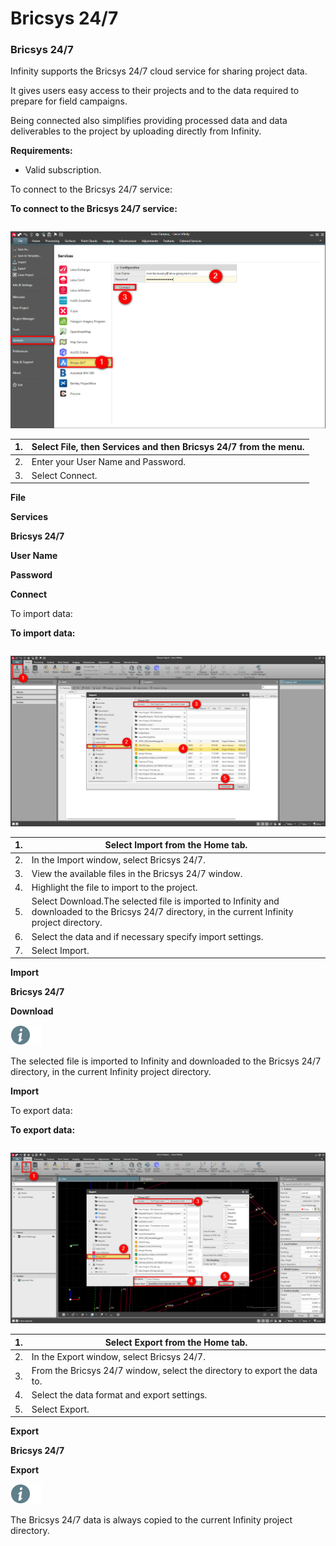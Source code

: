 # Bricsys 24/7

### Bricsys 24/7

Infinity supports the Bricsys 24/7 cloud service for sharing project data.

It gives users easy access to their projects and to the data required to prepare for field campaigns.

Being connected also simplifies providing processed data and data deliverables to the project by uploading directly from Infinity.

**Requirements:**

- Valid subscription.

To connect to the Bricsys 24/7 service:

**To connect to the Bricsys 24/7 service:**

|  |  |
| --- | --- |

![Image](graphics/00755062.jpg)

| 1. | Select File, then Services and then Bricsys 24/7 from the menu. |
| --- | --- |
| 2. | Enter your User Name and Password. |
| 3. | Select Connect. |

**File**

**Services**

**Bricsys 24/7**

**User Name**

**Password**

**Connect**

To import data:

**To import data:**

|  |  |
| --- | --- |

![Image](graphics/00755068.jpg)

| 1. | Select Import from the Home tab. |
| --- | --- |
| 2. | In the Import window, select Bricsys 24/7. |
| 3. | View the available files in the Bricsys 24/7 window. |
| 4. | Highlight the file to import to the project. |
| 5. | Select Download.The selected file is imported to Infinity and downloaded to the Bricsys 24/7 directory, in the current Infinity project directory. |
| 6. | Select the data and if necessary specify import settings. |
| 7. | Select Import. |

**Import**

**Bricsys 24/7**

**Download**

![Image](./data/icons/note.gif)

The selected file is imported to Infinity and downloaded to the Bricsys 24/7 directory, in the current Infinity project directory.

**Import**

To export data:

**To export data:**

|  |  |
| --- | --- |

![Image](graphics/00755065.jpg)

| 1. | Select Export from the Home tab. |
| --- | --- |
| 2. | In the Export window, select Bricsys 24/7. |
| 3. | From the Bricsys 24/7 window, select the directory to export the data to. |
| 4. | Select the data format and export settings. |
| 5. | Select Export. |

**Export**

**Bricsys 24/7**

**Export**

![Image](./data/icons/note.gif)

The Bricsys 24/7 data is always copied to the current Infinity project directory.

